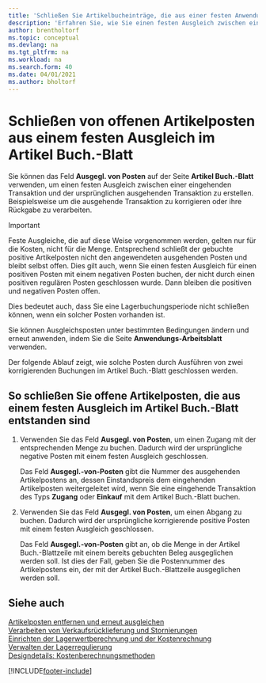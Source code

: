 ```yaml
---
title: 'Schließen Sie Artikelbucheinträge, die aus einer festen Anwendung stammen'
description: 'Erfahren Sie, wie Sie einen festen Ausgleich zwischen einer eingehenden Transaktion und der ursprünglichen ausgehenden Transaktion im Artikel-Buch erstellen.'
author: brentholtorf
ms.topic: conceptual
ms.devlang: na
ms.tgt_pltfrm: na
ms.workload: na
ms.search.form: 40
ms.date: 04/01/2021
ms.author: bholtorf
---
```

# Schließen von offenen Artikelposten aus einem festen Ausgleich im Artikel Buch.-Blatt

Sie können das Feld **Ausgegl. von Posten** auf der Seite **Artikel Buch.-Blatt** verwenden, um einen festen Ausgleich zwischen einer eingehenden Transaktion und der ursprünglichen ausgehenden Transaktion zu erstellen. Beispielsweise um die ausgehende Transaktion zu korrigieren oder ihre Rückgabe zu verarbeiten.  

> [!IMPORTANT]  
> Feste Ausgleiche, die auf diese Weise vorgenommen werden, gelten nur für die Kosten, nicht für die Menge. Entsprechend schließt der gebuchte positive Artikelposten nicht den angewendeten ausgehenden Posten und bleibt selbst offen. Dies gilt auch, wenn Sie einen festen Ausgleich für einen positiven Posten mit einem negativen Posten buchen, der nicht durch einen positiven regulären Posten geschlossen wurde. Dann bleiben die positiven und negativen Posten offen.  
>
> Dies bedeutet auch, dass Sie eine Lagerbuchungsperiode nicht schließen können, wenn ein solcher Posten vorhanden ist.  

Sie können Ausgleichsposten unter bestimmten Bedingungen ändern und erneut anwenden, indem Sie die Seite **Anwendungs-Arbeitsblatt** verwenden.  

Der folgende Ablauf zeigt, wie solche Posten durch Ausführen von zwei korrigierenden Buchungen im Artikel Buch.-Blatt geschlossen werden.  

## So schließen Sie offene Artikelposten, die aus einem festen Ausgleich im Artikel Buch.-Blatt entstanden sind  

1. Verwenden Sie das Feld **Ausgegl. von Posten**, um einen Zugang mit der entsprechenden Menge zu buchen. Dadurch wird der ursprüngliche negative Posten mit einem festen Ausgleich geschlossen.  

    Das Feld **Ausgegl.-von-Posten** gibt die Nummer des ausgehenden Artikelpostens an, dessen Einstandspreis dem eingehenden Artikelposten weitergeleitet wird, wenn Sie eine eingehende Transaktion des Typs **Zugang** oder **Einkauf** mit dem Artikel Buch.-Blatt buchen.  
2. Verwenden Sie das Feld **Ausgegl. von Posten**, um einen Abgang zu buchen. Dadurch wird der ursprüngliche korrigierende positive Posten mit einem festen Ausgleich geschlossen.  

    Das Feld **Ausgegl.-von-Posten** gibt an, ob die Menge in der Artikel Buch.-Blattzeile mit einem bereits gebuchten Beleg ausgeglichen werden soll. Ist dies der Fall, geben Sie die Postennummer des Artikelpostens ein, der mit der Artikel Buch.-Blattzeile ausgeglichen werden soll.

## Siehe auch

[Artikelposten entfernen und erneut ausgleichen](finance-how-to-remove-and-reapply-item-entries.md)  
[Verarbeiten von Verkaufsrücklieferung und Stornierungen](sales-how-process-sales-returns-cancellations.md)  
[Einrichten der Lagerwertberechnung und der Kostenrechnung](finance-set-up-inventory-valuation-and-costing.md)  
[Verwalten der Lagerregulierung](finance-manage-inventory-costs.md)  
[Designdetails: Kostenberechnungsmethoden](design-details-costing-methods.md)


[!INCLUDE[footer-include](includes/footer-banner.md)]